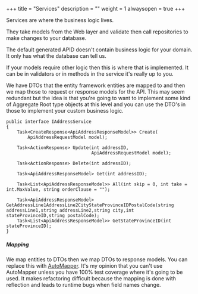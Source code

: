 ﻿+++
title = "Services"
description = ""
weight = 1
alwaysopen = true
+++

Services are where the business logic lives.

They take models from the Web layer and validate then call repositories to make changes to your database.

The default generated APID doesn't contain business logic for your domain. It only has what the database can tell us.

If your models require other logic then this is where that is implemented. It can be in validators or in methods in the service it's really up to you. 

We have DTOs that the entity framework entities are mapped to and then we map those to request or response models for the API. This may seem redundant but the 
idea is that you're going to want to implement some kind of Aggregate Root type objects at this level and you can use the DTO's in those to implement your custom business logic. 

```
public interface IAddressService
{
	Task<CreateResponse<ApiAddressResponseModel>> Create(
		ApiAddressRequestModel model);

	Task<ActionResponse> Update(int addressID,
								ApiAddressRequestModel model);

	Task<ActionResponse> Delete(int addressID);

	Task<ApiAddressResponseModel> Get(int addressID);

	Task<List<ApiAddressResponseModel>> All(int skip = 0, int take = int.MaxValue, string orderClause = "");

	Task<ApiAddressResponseModel> GetAddressLine1AddressLine2CityStateProvinceIDPostalCode(string addressLine1,string addressLine2,string city,int stateProvinceID,string postalCode);
	Task<List<ApiAddressResponseModel>> GetStateProvinceID(int stateProvinceID);
}
```


##### Mapping
We map entities to DTOs then we map DTOs to response models. You can replace this with [AutoMapper](https://github.com/AutoMapper/AutoMapper).
It's my opinion that you can't use AutoMapper unless you have 100% test coverage where it's going to be used. It makes refactoring difficult because the mapping is done with reflection and leads to runtime bugs when field names change. 
